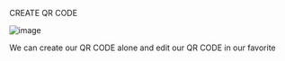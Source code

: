 CREATE QR CODE 

![image](https://user-images.githubusercontent.com/90877954/182405281-7cebbd58-8275-4735-b953-484d59e27a66.png)

We can create our QR CODE alone and  edit our QR CODE in our favorite
